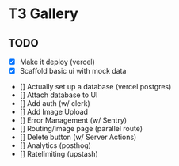 # T3 Gallery

## TODO

- [x] Make it deploy (vercel)
- [x] Scaffold basic ui with mock data
- [] Actually set up a database (vercel postgres)
- [] Attach database to UI
- [] Add auth (w/ clerk)
- [] Add Image Upload
- [] Error Management (w/ Sentry)
- [] Routing/image page (parallel route)
- [] Delete button (w/ Server Actions)
- [] Analytics (posthog)
- [] Ratelimiting (upstash)